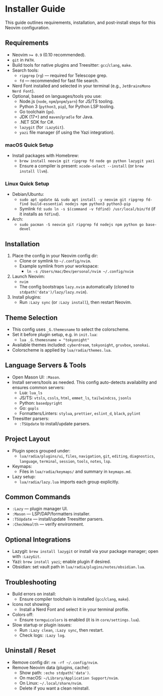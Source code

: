 # Installer Guide

This guide outlines requirements, installation, and post-install steps for this Neovim configuration.

## Requirements
- Neovim `>= 0.9` (0.10 recommended).
- `git` in `PATH`.
- Build tools for native plugins and Treesitter: `gcc`/`clang`, `make`.
- Search tools:
  - `ripgrep` (`rg`) — required for Telescope grep.
  - `fd` — recommended for fast file search.
- Nerd Font installed and selected in your terminal (e.g., `JetBrainsMono Nerd Font`).
- Optional, based on languages/tools you use:
  - Node.js (`node`, `npm`/`pnpm`/`yarn`) for JS/TS tooling.
  - Python 3 (`python3`, `pip`), for Python LSP tooling.
  - Go toolchain (`go`).
  - JDK (17+) and `maven`/`gradle` for Java.
  - .NET SDK for C#.
  - `lazygit` (for `:LazyGit`).
  - `yazi` file manager (if using the Yazi integration).

### macOS Quick Setup
- Install packages with Homebrew:
  - `brew install neovim git ripgrep fd node go python lazygit yazi`
  - Ensure a compiler is present: `xcode-select --install` (or `brew install llvm`).

### Linux Quick Setup
- Debian/Ubuntu:
  - `sudo apt update && sudo apt install -y neovim git ripgrep fd-find build-essential nodejs npm python3 python3-pip`
  - Symlink `fd`: `sudo ln -s $(command -v fdfind) /usr/local/bin/fd` (if it installs as `fdfind`).
- Arch:
  - `sudo pacman -S neovim git ripgrep fd nodejs npm python go base-devel`

## Installation
1. Place the config in your Neovim config dir:
   - Clone or symlink to `~/.config/nvim`.
   - Example symlink from your workspace:
     - `ln -s /Users/mac/Dev/personal/nvim ~/.config/nvim`
2. Launch Neovim:
   - `nvim`
   - The config bootstraps `lazy.nvim` automatically (cloned to `stdpath('data')/lazy/lazy.nvim`).
3. Install plugins:
   - Run `:Lazy sync` (or `:Lazy install`), then restart Neovim.

## Theme Selection
- This config uses `_G.themesname` to select the colorscheme.
- Set it before plugin setup, e.g. in `init.lua`:
  - `lua _G.themesname = "tokyonight"`
- Available themes included: `cyberdream`, `tokyonight`, `gruvbox`, `sonokai`.
- Colorscheme is applied by `lua/radia/themes.lua`.

## Language Servers & Tools
- Open Mason UI: `:Mason`.
- Install servers/tools as needed. This config auto-detects availability and ensures common servers:
  - Lua: `lua_ls`
  - JS/TS: `vtsls`, `cssls`, `html`, `emmet_ls`, `tailwindcss`, `jsonls`
  - Python: `basedpyright`
  - Go: `gopls`
  - Formatters/Linters: `stylua`, `prettier`, `eslint_d`, `black`, `pylint`
- Treesitter parsers:
  - `:TSUpdate` to install/update parsers.

## Project Layout
- Plugin specs grouped under:
  - `lua/radia/plugins/ui`, `files`, `navigation`, `git`, `editing`, `diagnostics`, `language`, `terminal`, `session`, `tools`, `notes`, `lsp`.
- Keymaps:
  - Files in `lua/radia/keymaps/` and summary in `keymaps.md`.
- Lazy setup:
  - `lua/radia/lazy.lua` imports each group explicitly.

## Common Commands
- `:Lazy` — plugin manager UI.
- `:Mason` — LSP/DAP/formatters installer.
- `:TSUpdate` — install/update Treesitter parsers.
- `:CheckHealth` — verify environment.

## Optional Integrations
- Lazygit: `brew install lazygit` or install via your package manager; open with `:LazyGit`.
- Yazi: `brew install yazi`; enable plugin if desired.
- Obsidian: set vault path in `lua/radia/plugins/notes/obsidian.lua`.

## Troubleshooting
- Build errors on install:
  - Ensure compiler toolchain is installed (`gcc`/`clang`, `make`).
- Icons not showing:
  - Install a Nerd Font and select it in your terminal profile.
- Colors off:
  - Ensure `termguicolors` is enabled (it is in `core/settings.lua`).
- Slow startup or plugin issues:
  - Run `:Lazy clean`, `:Lazy sync`, then restart.
  - Check logs: `:Lazy log`.

## Uninstall / Reset
- Remove config dir: `rm -rf ~/.config/nvim`.
- Remove Neovim data (plugins, cache):
  - Show path: `:echo stdpath('data')`.
  - On macOS: `~/Library/Application Support/nvim`.
  - On Linux: `~/.local/share/nvim`.
  - Delete if you want a clean reinstall.
